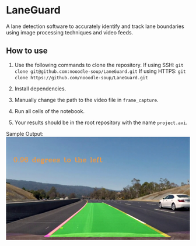 # LaneGuard

A lane detection software to accurately identify and track lane boundaries 
using image processing techniques and video feeds.

## How to use

1. Use the following commands to clone the repository.
If using SSH:
`git clone git@github.com:nooodle-soup/LaneGuard.git` 
If using HTTPS:
`git clone https://github.com/nooodle-soup/LaneGuard.git`

2. Install dependencies.

3. Manually change the path to the video file in `frame_capture`.

4. Run all cells of the notebook.

5. Your results should be in the root repository with the name `project.avi`.

Sample Output:
![Sample Output](https://github.com/nooodle-soup/LaneGuard/blob/master/docs/processed_frame_004.jpg)
